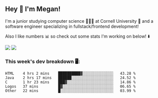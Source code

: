 ## Hey 👋 I'm Megan! 
I'm a junior studying computer science 👩🏻‍💻 at Cornell University 🐻 and a software engineer specializing in fullstack/frontend development!

Also I like numbers 📊 so check out some stats I'm working on below! ⬇️

<img src="https://github-readme-stats.meganyin13.vercel.app/api?username=meganyin13&show_icons=true&hide=stars&count_private=true" />

<img src="https://github-readme-stats.meganyin13.vercel.app/api/top-langs/?username=meganyin13&layout=compact&hide=Jupyter%20Notebook" />

### This week's dev breakdown 🖥:
<!--START_SECTION:waka-->
```text
HTML    4 hrs 2 mins    ██████████▓░░░░░░░░░░░░░░   43.28 % 
Java    2 hrs 17 mins   ██████░░░░░░░░░░░░░░░░░░░   24.52 % 
C       1 hr 23 mins    ███▓░░░░░░░░░░░░░░░░░░░░░   14.86 % 
Logos   37 mins         █▓░░░░░░░░░░░░░░░░░░░░░░░   06.65 % 
Other   22 mins         █░░░░░░░░░░░░░░░░░░░░░░░░   03.99 % 
```
<!--END_SECTION:waka-->
